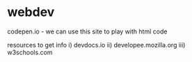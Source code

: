 # webdev
codepen.io - we can use this site to play with html code

resources to get info
i) devdocs.io
ii) developee.mozilla.org
iii) w3schools.com
